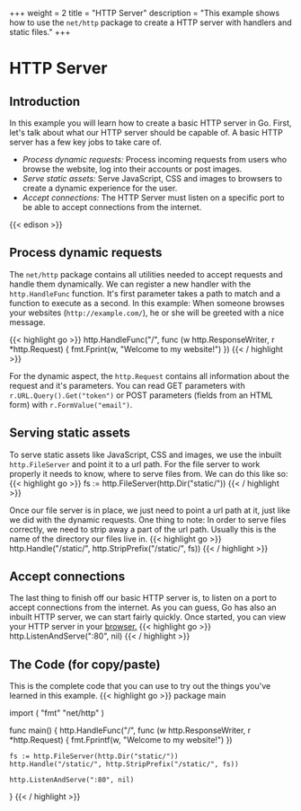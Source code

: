 +++
weight = 2
title = "HTTP Server"
description = "This example shows how to use the `net/http` package to create a HTTP server with handlers and static files."
+++

# HTTP Server

## Introduction

In this example you will learn how to create a basic HTTP server in Go.
First, let's talk about what our HTTP server should be capable of.
A basic HTTP server has a few key jobs to take care of.

- _Process dynamic requests:_ Process incoming requests from users who browse the website, log into their accounts or post images.
- _Serve static assets:_ Serve JavaScript, CSS and images to browsers to create a dynamic experience for the user.
- _Accept connections:_ The HTTP Server must listen on a specific port to be able to accept connections from the internet.

{{< edison >}}

## Process dynamic requests

The `net/http` package contains all utilities needed to accept requests and handle them dynamically.
We can register a new handler with the `http.HandleFunc` function. It's first parameter takes a path to match and a function to execute as a second.
In this example: When someone browses your websites (`http://example.com/`), he or she will be greeted with a nice message.

{{< highlight go >}}
http.HandleFunc("/", func (w http.ResponseWriter, r \*http.Request) {
fmt.Fprint(w, "Welcome to my website!")
})
{{< / highlight >}}

For the dynamic aspect, the `http.Request` contains all information about the request and it's parameters.
You can read GET parameters with `r.URL.Query().Get("token")` or POST parameters (fields from an HTML form) with `r.FormValue("email")`.

## Serving static assets

To serve static assets like JavaScript, CSS and images, we use the inbuilt `http.FileServer` and point it to a url path.
For the file server to work properly it needs to know, where to serve files from. We can do this like so:
{{< highlight go >}}
fs := http.FileServer(http.Dir("static/"))
{{< / highlight >}}

Once our file server is in place, we just need to point a url path at it, just like we did with the dynamic requests.
One thing to note: In order to serve files correctly, we need to strip away a part of the url path. Usually this is the name of the directory our files live in.
{{< highlight go >}}
http.Handle("/static/", http.StripPrefix("/static/", fs))
{{< / highlight >}}

## Accept connections

The last thing to finish off our basic HTTP server is, to listen on a port to accept connections from the internet.
As you can guess, Go has also an inbuilt HTTP server, we can start fairly quickly. Once started, you can view your HTTP server in your <a href="http://localhost/" target="_blank">browser.</a>
{{< highlight go >}}
http.ListenAndServe(":80", nil)
{{< / highlight >}}

## The Code (for copy/paste)

This is the complete code that you can use to try out the things you've learned in this example.
{{< highlight go >}}
package main

import (
"fmt"
"net/http"
)

func main() {
http.HandleFunc("/", func (w http.ResponseWriter, r \*http.Request) {
fmt.Fprintf(w, "Welcome to my website!")
})

    fs := http.FileServer(http.Dir("static/"))
    http.Handle("/static/", http.StripPrefix("/static/", fs))

    http.ListenAndServe(":80", nil)

}
{{< / highlight >}}
